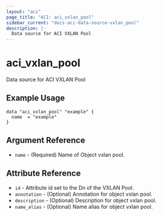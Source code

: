 ```yaml
---
layout: "aci"
page_title: "ACI: aci_vxlan_pool"
sidebar_current: "docs-aci-data-source-vxlan_pool"
description: |-
  Data source for ACI VXLAN Pool
---
```


# aci_vxlan_pool #
Data source for ACI VXLAN Pool

## Example Usage ##

```hcl
data "aci_vxlan_pool" "example" {
  name  = "example"
}
```
## Argument Reference ##
* `name` - (Required) Name of Object vxlan pool.



## Attribute Reference

* `id` - Attribute id set to the Dn of the VXLAN Pool.
* `annotation` - (Optional) Annotation for object vxlan pool.
* `description` - (Optional) Description for object vxlan pool.
* `name_alias` - (Optional) Name alias for object vxlan pool.
